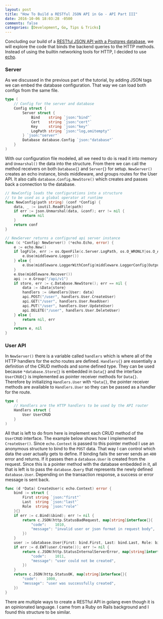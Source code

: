 ```yaml
---
layout: post
title: "How To Build a RESTful JSON API in Go - API Part III"
date: 2016-10-06 18:03:28 -0500
comments: false
categories: [Development, Go, Tips & Tricks]
---
```

Concluding our build of a [RESTful JSON API with a Postgres database](https://github.com/elauqsap/echo-postgres-json-api), we will explore the code that binds the backend queries to the HTTP methods. Instead of using the builtin networking tools for HTTP, I decided to use [echo](https://echo.labstack.com/).

<!--more-->

### Server

As we discussed in the previous part of the tutorial, by adding JSON tags we can embed the database configuration. That way we can load both configs from the same file.

```go
type (
	// Config for the server and database
	Config struct {
		Server struct {
			Bind    string `json:"bind"`
			Cert    string `json:"cert"`
			Key     string `json:"key"`
			LogPath string `json:"log,omitempty"`
		} `json:"server"`
		Database database.Config `json:"database"`
	}
)
```
With our configuration file modeled, all we need to do is read it into memory and `Unmarshal()` the data into the structure. From there we can call the method receivers on both `Database{}` and `Server{}` for setup. `NewServer()` creates an echo instance, binds middleware, and groups routes for the User API. It also calls `database.Config.NewStore()` which creates and passes back a connection to the database.

```go
// NewConfig loads the configurations into a structure
// to be used as a global operator at runtime
func NewConfig(path string) (conf *Config) {
	data, _ := ioutil.ReadFile(path)
	if err := json.Unmarshal(data, &conf); err != nil {
		return nil
	}
	return conf
}

// NewServer returns a configured api server instance
func (c *Config) NewServer() (*echo.Echo, error) {
	e := echo.New()
	if logFile, err := os.OpenFile(c.Server.LogPath, os.O_WRONLY|os.O_APPEND|os.O_CREATE, 0660); err != nil {
		e.Use(middleware.Logger())
	} else {
		e.Use(middleware.LoggerWithConfig(middleware.LoggerConfig{Output: logFile}))
	}
	e.Use(middleware.Recover())
	api := e.Group("/api/v1")
	if store, err := c.Database.NewStore(); err == nil {
		data := &Data{store}
		handlers := &Handlers{User: data}
		api.POST("/user", handlers.User.CreateUser)
		api.GET("/user", handlers.User.ReadUser)
		api.PUT("/user", handlers.User.UpdateUser)
		api.DELETE("/user", handlers.User.DeleteUser)
	} else {
		return nil, err
	}
	return e, nil
}
```

### User API
In `NewServer()` there is a variable called `handlers` which is where all of the HTTP handlers for the echo routes are defined. `Handlers{}` are essentially a definition of the CRUD methods and some defined type. They can be used because `*database.Store{}` is embedded in `Data{}` and the interface `UserCRUD{}` is implemented as pointer receiver methods for `Data{}`. Therefore by initializing `Handlers.User` with `*Data{}`, the pointer receiver methods are available to `Handlers.User` so they can be passed as a handler for the route.

```go
type (
	// Handlers are the HTTP handlers to be used by the API router
	Handlers struct {
		User UserCRUD
	}
)
```
All that is left to do from here is implement each CRUD method of the `UserCRUD` interface. The example below shows how I implemented `CreateUser()`. Since `echo.Context` is passed to this pointer method I use an anonymous structure to bind to the `POST` data. That way I can control which data the user actually gets to define. If binding fails the server sends an `400` error and returns. If it passes then a `database.User` is created from the request. Since this is a pointer method with the database embedded in it, all that is left is to pass the `database.Query` that represents the newly defined `database.User`. Depending on the transaction response, a success or error message is sent back.

```go
func (d *Data) CreateUser(c echo.Context) error {
	bind := struct {
		First string `json:"first"`
		Last  string `json:"last"`
		Role  string `json:"role"`
	}{}
	if err := c.Bind(&bind); err != nil {
		return c.JSON(http.StatusBadRequest, map[string]interface{}{
			"code":    1010,
			"message": "invalid user or json format in request body",
		})
	}
	user := &database.User{First: bind.First, Last: bind.Last, Role: bind.Role}
	if err := d.EWT(user.Create()); err != nil {
		return c.JSON(http.StatusInternalServerError, map[string]interface{}{
			"code":    1011,
			"message": "user could not be created",
		})
	}
	return c.JSON(http.StatusOK, map[string]interface{}{
		"code":    1000,
		"message": "user was successfully created",
	})
}
```
There are multiple ways to create a RESTful API in golang even though it is an opinionated language. I came from a Ruby on Rails background and I found this structure to be similar. 
